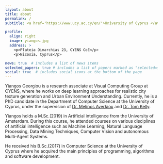 ```yaml
---
layout: about
title: about
permalink: /
subtitle: <a href='https://www.ucy.ac.cy/en/'>University of Cyprus </a> / <a href='https://www.cyens.org.cy/en-gb/'>CYENS CoE</a> 

profile:
  align: right
  image: yiangos.jpg
  address: >
    <p>Plateia Dimarchias 23, CYENS CoE</p>
    <p>Nicosia, Cyprus</p>

news: true  # includes a list of news items
selected_papers: true # includes a list of papers marked as "selected={true}"
social: true  # includes social icons at the bottom of the page
---
```


Yiangos Georgiou is a research associate at Visual Computing Group at CYENS, where he works on deep learning
approaches for realistic city texture generation and Urban Environment Understanding. Currently, he is a PhD
candidate in the Department of Computer Science at the University of Cyprus, under the supervision of <a href='https://www.cyens.org.cy/en-gb/about/people/research-department/multidisciplinary-research-groups/mrg-leaders/melinos-averkiou-1/'>Dr. Melinos Averkiou</a>
and <a href='https://eps.leeds.ac.uk/computing/staff/1545/dr-tom-kelly'>Dr. Tom Kelly</a>.

Yiangos holds a M.Sc.(2019) in Artificial intelligence from the University of Amsterdam. During this course,
he attended courses on various disciplines of artificial intelligence such as Machine Learning, Natural Language
Processing, Data Mining Techniques, Computer Vision and autonomous Multi-Agent Systems.

He received his B.Sc.(2017) in Computer Science at the University of Cyprus where he acquired the main
principles of programming, algorithms and software development.
